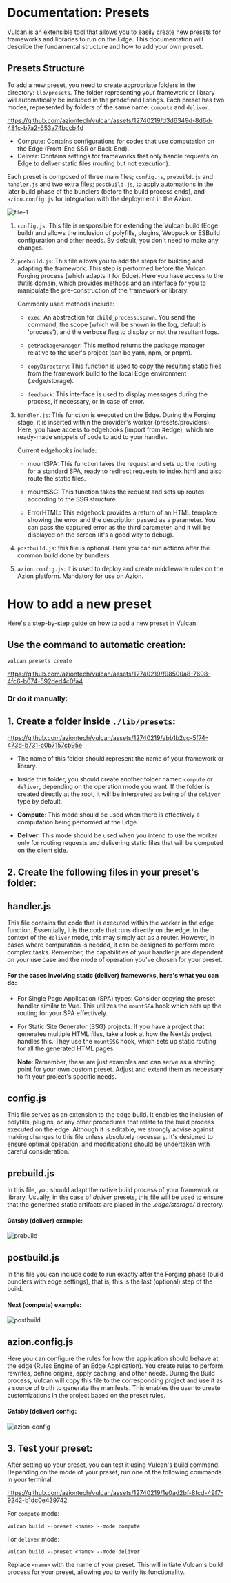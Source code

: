# Documentation: Presets

Vulcan is an extensible tool that allows you to easily create new presets for frameworks and libraries to run on the Edge. This documentation will describe the fundamental structure and how to add your own preset.

## Presets Structure

To add a new preset, you need to create appropriate folders in the directory: `llb/presets`. The folder representing your framework or library will automatically be included in the predefined listings. Each preset has two modes, represented by folders of the same name: `compute` and `deliver`.

https://github.com/aziontech/vulcan/assets/12740219/d3d6349d-8d6d-481c-b7a2-653a74bccb4d

- Compute: Contains configurations for codes that use computation on the Edge (Front-End SSR or Back-End).
- Deliver: Contains settings for frameworks that only handle requests on Edge to deliver static files (routing but not execution).

Each preset is composed of three main files; `config.js`, `prebuild.js` and `handler.js` and two extra files; `postbuild.js`, to apply automations in the later build phase of the bundlers (before the build process ends), and `azion.config.js` for integration with the deployment in the Azion.

![file-1](https://github.com/aziontech/vulcan/assets/12740219/4ba25280-0463-4ecf-9ad6-f9066444f483)

1.  `config.js`: This file is responsible for extending the Vulcan build (Edge build) and allows the inclusion of polyfills, plugins, Webpack or ESBuild configuration and other needs. By default, you don't need to make any changes.
2.  `prebuild.js`: This file allows you to add the steps for building and adapting the framework. This step is performed before the Vulcan Forging process (which adapts it for Edge). Here you have access to the #utils domain, which provides methods and an interface for you to manipulate the pre-construction of the framework or library.

    Commonly used methods include:

    - `exec`: An abstraction for `child_process:spawn`. You send the command, the scope (which will be shown in the log, default is 'process'), and the verbose flag to display or not the resultant logs.

    - `getPackageManager`: This method returns the package manager relative to the user's project (can be yarn, npm, or pnpm).

    - `copyDirectory`: This function is used to copy the resulting static files from the framework build to the local Edge environment (.edge/storage).

    - `feedback`: This interface is used to display messages during the process, if necessary, or in case of error.

3.  `handler.js`: This function is executed on the Edge. During the Forging stage, it is inserted within the provider's worker (presets/providers). Here, you have access to edgehooks (import from #edge), which are ready-made snippets of code to add to your handler.

    Current edgehooks include:

    - mountSPA: This function takes the request and sets up the routing for a standard SPA, ready to redirect requests to index.html and also route the static files.

    - mountSSG: This function takes the request and sets up routes according to the SSG structure.
    - ErrorHTML: This edgehook provides a return of an HTML template showing the error and the description passed as a parameter. You can pass the captured error as the third parameter, and it will be displayed on the screen (it's a good way to debug).

4.  `postbuild.js`: this file is optional. Here you can run actions after the common build done by bundlers.
5.   `azion.config.js`: It is used to deploy and create middleware rules on the Azion platform. Mandatory for use on Azion.

# How to add a new preset

Here's a step-by-step guide on how to add a new preset in Vulcan:

## **Use the command to automatic creation:**

    vulcan presets create

https://github.com/aziontech/vulcan/assets/12740219/f98500a8-7698-4fc6-b074-592ded4c0fa4

### Or do it manually:

## 1. **Create a folder inside `./lib/presets`:**

https://github.com/aziontech/vulcan/assets/12740219/abb1b2cc-5f74-473d-b731-c0b7157cb95e

- The name of this folder should represent the name of your framework or library.
- Inside this folder, you should create another folder named `compute` or `deliver`, depending on the operation mode you want. If the folder is created directly at the root, it will be interpreted as being of the `deliver` type by default.
- **Compute**: This mode should be used when there is effectively a computation being performed at the Edge.

- **Deliver**: This mode should be used when you intend to use the worker only for routing requests and delivering static files that will be computed on the client side.

## 2. **Create the following files in your preset's folder:**

## handler.js

This file contains the code that is executed within the worker in the edge function. Essentially, it is the code that runs directly on the edge. In the context of the `deliver` mode, this may simply act as a router. However, in cases where computation is needed, it can be designed to perform more complex tasks. Remember, the capabilities of your handler.js are dependent on your use case and the mode of operation you've chosen for your preset.

#### For the cases involving static (deliver) frameworks, here's what you can do:

- For Single Page Application (SPA) types:
  Consider copying the preset handler similar to Vue. This utilizes the `mountSPA` hook which sets up the routing for your SPA effectively.
- For Static Site Generator (SSG) projects:
  If you have a project that generates multiple HTML files, take a look at how the Next.js project handles this. They use the `mountSSG` hook, which sets up static routing for all the generated HTML pages.

  **Note**: Remember, these are just examples and can serve as a starting point for your own custom preset. Adjust and extend them as necessary to fit your project's specific needs.

## config.js

This file serves as an extension to the edge build. It enables the inclusion of polyfills, plugins, or any other procedures that relate to the build process executed on the edge. Although it is editable, we strongly advise against making changes to this file unless absolutely necessary. It's designed to ensure optimal operation, and modifications should be undertaken with careful consideration.

## prebuild.js

In this file, you should adapt the native build process of your framework or library. Usually, in the case of _deliver_ presets, this file will be used to ensure that the generated static artifacts are placed in the _.edge/storage/_ directory.

 #### Gatsby (deliver) example:
![prebuild](https://github.com/aziontech/vulcan/assets/12740219/d41526b5-768b-4daf-bd75-65865a3f21e0)

## postbuild.js

In this file you can include code to run exactly after the Forging phase (build bundlers with edge settings), that is, this is the last (optional) step of the build.

 #### Next (compute) example:
![postbuild](https://github.com/aziontech/vulcan/assets/12740219/9ae67e6d-3948-423f-9563-f49f456a8e3f)


## azion.config.js

Here you can configure the rules for how the application should behave at the edge (Rules Engine of an Edge Application). You create rules to perform rewrites, define origins, apply caching, and other needs. During the Build process, Vulcan will copy this file to the corresponding project and use it as a source of truth to generate the manifests. This enables the user to create customizations in the project based on the preset rules.

 #### Gatsby (deliver) config:
![azion-config](https://github.com/aziontech/vulcan/assets/12740219/cb511940-08d9-420e-9d89-072db86a3f25)


## 3. **Test your preset:**

After setting up your preset, you can test it using Vulcan's build command. Depending on the mode of your preset, run one of the following commands in your terminal:



https://github.com/aziontech/vulcan/assets/12740219/1e0ad2bf-8fcd-49f7-9242-b1dc0e439742



For `compute` mode:

    vulcan build --preset <name> --mode compute

For `deliver` mode:

    vulcan build --preset <name> --mode deliver

Replace `<name>` with the name of your preset. This will initiate Vulcan's build process for your preset, allowing you to verify its functionality.
